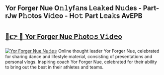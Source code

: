 ## Yor Forger Nue O𝚗𝚕yf𝚊ns L𝚎a𝚔ed N𝚞𝚍es - Part-rJw P𝚑𝚘tos Vi𝚍𝚎o - H𝚘𝚝 Part L𝚎a𝚔s AvEPB

# <h2><a href="http://kf7t52d.oniu.top/?m=Yor+Forger+Nue">🔗👉 🔴 Yor Forger Nue P𝚑ot𝚘𝚜 V𝚒d𝚎o</a></h2>

[![Yor Forger Nue Nu𝚍e𝚜](https://i.imgur.com/0qMVB7G.gif)](http://kf7t52d.oniu.top/?m=Yor+Forger+Nue)
Online thought leader Yor Forger Nue, celebrated for sharing dance and lifestyle material, consisting of presentations and personal vlogs. Inspiring coach Yor Forger Nue, celebrated for their ability to bring out the best in their athletes and teams.  
